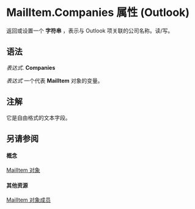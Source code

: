
# MailItem.Companies 属性 (Outlook)

返回或设置一个 **字符串** ，表示与 Outlook 项关联的公司名称。读/写。


## 语法

 _表达式_. **Companies**

 _表达式_ 一个代表 **MailItem** 对象的变量。


## 注解

它是自由格式的文本字段。


## 另请参阅


#### 概念


[MailItem 对象](14197346-05d2-0250-fa4c-4a6b07daf25f.md)
#### 其他资源


[MailItem 对象成员](1094d7df-ee80-a4b0-5a21-db2979506e6b.md)